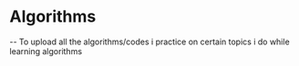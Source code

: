 # Algorithms
-- To upload all the algorithms/codes i practice on certain topics i do while learning algorithms
